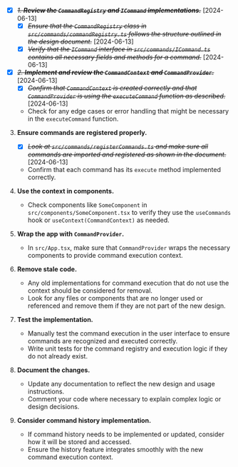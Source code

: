 * [X] ~~*1. **Review the `CommandRegistry` and `ICommand` implementations.***~~ [2024-06-13]
   - [X] ~~*Ensure that the `CommandRegistry` class in `src/commands/commandRegistry.ts` follows the structure outlined in the design document.*~~ [2024-06-13]
   - [X] ~~*Verify that the `ICommand` interface in `src/commands/ICommand.ts` contains all necessary fields and methods for a command.*~~ [2024-06-13]

* [X] ~~*2. **Implement and review the `CommandContext` and `CommandProvider`.***~~ [2024-06-13]
   - [X] ~~*Confirm that `CommandContext` is created correctly and that `CommandProvider` is using the `executeCommand` function as described.*~~ [2024-06-13]
   - Check for any edge cases or error handling that might be necessary in the `executeCommand` function.

3. **Ensure commands are registered properly.**
   - [X] ~~*Look at `src/commands/registerCommands.ts` and make sure all commands are imported and registered as shown in the document.*~~ [2024-06-13]
   - Confirm that each command has its `execute` method implemented correctly.

4. **Use the context in components.**
   - Check components like `SomeComponent` in `src/components/SomeComponent.tsx` to verify they use the `useCommands` hook or `useContext(CommandContext)` as needed.

5. **Wrap the app with `CommandProvider`.**
   - In `src/App.tsx`, make sure that `CommandProvider` wraps the necessary components to provide command execution context.

6. **Remove stale code.**
   - Any old implementations for command execution that do not use the context should be considered for removal.
   - Look for any files or components that are no longer used or referenced and remove them if they are not part of the new design.

7. **Test the implementation.**
   - Manually test the command execution in the user interface to ensure commands are recognized and executed correctly.
   - Write unit tests for the command registry and execution logic if they do not already exist.

8. **Document the changes.**
   - Update any documentation to reflect the new design and usage instructions.
   - Comment your code where necessary to explain complex logic or design decisions.

9. **Consider command history implementation.**
   - If command history needs to be implemented or updated, consider how it will be stored and accessed.
   - Ensure the history feature integrates smoothly with the new command execution context.
